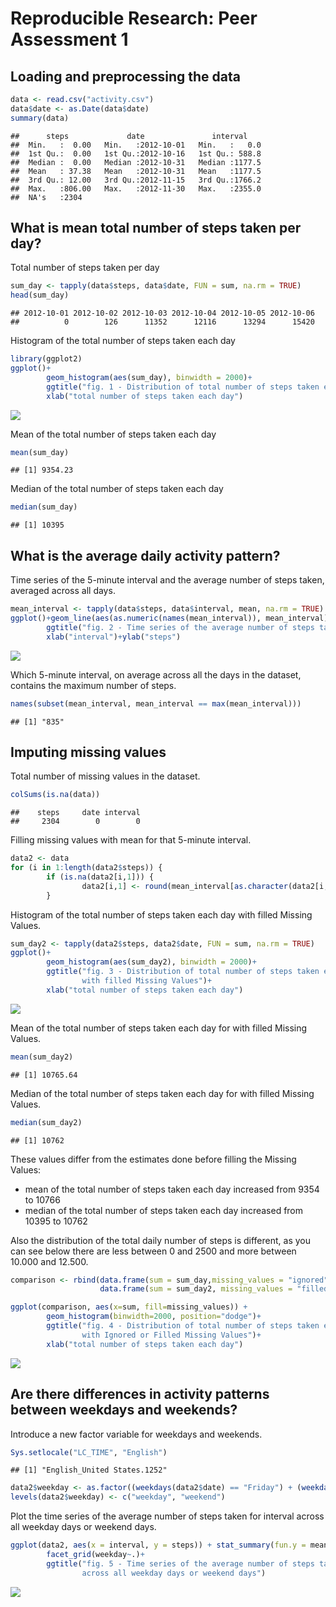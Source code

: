 # Reproducible Research: Peer Assessment 1


## Loading and preprocessing the data

```r
data <- read.csv("activity.csv")
data$date <- as.Date(data$date)
summary(data)
```

```
##      steps             date               interval     
##  Min.   :  0.00   Min.   :2012-10-01   Min.   :   0.0  
##  1st Qu.:  0.00   1st Qu.:2012-10-16   1st Qu.: 588.8  
##  Median :  0.00   Median :2012-10-31   Median :1177.5  
##  Mean   : 37.38   Mean   :2012-10-31   Mean   :1177.5  
##  3rd Qu.: 12.00   3rd Qu.:2012-11-15   3rd Qu.:1766.2  
##  Max.   :806.00   Max.   :2012-11-30   Max.   :2355.0  
##  NA's   :2304
```


## What is mean total number of steps taken per day?
Total number of steps taken per day

```r
sum_day <- tapply(data$steps, data$date, FUN = sum, na.rm = TRUE)
head(sum_day)
```

```
## 2012-10-01 2012-10-02 2012-10-03 2012-10-04 2012-10-05 2012-10-06 
##          0        126      11352      12116      13294      15420
```

Histogram of the total number of steps taken each day

```r
library(ggplot2)
ggplot()+
        geom_histogram(aes(sum_day), binwidth = 2000)+
        ggtitle("fig. 1 - Distribution of total number of steps taken each day")+
        xlab("total number of steps taken each day")
```

![](figure/unnamed-chunk-4-1.png) 

Mean of the total number of steps taken each day

```r
mean(sum_day)
```

```
## [1] 9354.23
```

Median of the total number of steps taken each day

```r
median(sum_day)
```

```
## [1] 10395
```


## What is the average daily activity pattern?

Time series of the 5-minute interval and the average number of steps taken, averaged across all days.

```r
mean_interval <- tapply(data$steps, data$interval, mean, na.rm = TRUE)
ggplot()+geom_line(aes(as.numeric(names(mean_interval)), mean_interval))+
        ggtitle("fig. 2 - Time series of the average number of steps taken for interval")+
        xlab("interval")+ylab("steps")
```

![](figure/unnamed-chunk-7-1.png) 

Which 5-minute interval, on average across all the days in the dataset, contains the maximum number of steps.

```r
names(subset(mean_interval, mean_interval == max(mean_interval)))
```

```
## [1] "835"
```

## Imputing missing values

Total number of missing values in the dataset.

```r
colSums(is.na(data))
```

```
##    steps     date interval 
##     2304        0        0
```
 
Filling missing values with mean for that 5-minute interval.

```r
data2 <- data
for (i in 1:length(data2$steps)) {
        if (is.na(data2[i,1])) {
                data2[i,1] <- round(mean_interval[as.character(data2[i,3])])}
        }
```

Histogram of the total number of steps taken each day with filled Missing Values.

```r
sum_day2 <- tapply(data2$steps, data2$date, FUN = sum, na.rm = TRUE)
ggplot()+
        geom_histogram(aes(sum_day2), binwidth = 2000)+
        ggtitle("fig. 3 - Distribution of total number of steps taken each day 
                with filled Missing Values")+
        xlab("total number of steps taken each day")
```

![](figure/unnamed-chunk-11-1.png) 

Mean of the total number of steps taken each day for with filled Missing Values.

```r
mean(sum_day2)
```

```
## [1] 10765.64
```

Median of the total number of steps taken each day for with filled Missing Values.

```r
median(sum_day2)
```

```
## [1] 10762
```



These values differ from the estimates done before filling the Missing Values: 

- mean of the total number of steps taken each day increased from 9354 to 10766 
- median of the total number of steps taken each day increased from 10395 to 10762 

Also the distribution of the total daily number of steps is different, as you can see below there are less between 0 and 2500 and more between 10.000 and 12.500.

```r
comparison <- rbind(data.frame(sum = sum_day,missing_values = "ignored"),
                    data.frame(sum = sum_day2, missing_values = "filled"))

ggplot(comparison, aes(x=sum, fill=missing_values)) +
        geom_histogram(binwidth=2000, position="dodge")+
        ggtitle("fig. 4 - Distribution of total number of steps taken each day 
                with Ignored or Filled Missing Values")+
        xlab("total number of steps taken each day")
```

![](figure/unnamed-chunk-15-1.png) 

## Are there differences in activity patterns between weekdays and weekends?

Introduce a new factor variable for weekdays and weekends.

```r
Sys.setlocale("LC_TIME", "English")
```

```
## [1] "English_United States.1252"
```

```r
data2$weekday <- as.factor((weekdays(data2$date) == "Friday") + (weekdays(data2$date) == "Saturday"))
levels(data2$weekday) <- c("weekday", "weekend")
```

Plot the time series of the average number of steps taken for interval across all weekday days or weekend days.

```r
ggplot(data2, aes(x = interval, y = steps)) + stat_summary(fun.y = mean, geom = "line")+ 
        facet_grid(weekday~.)+
        ggtitle("fig. 5 - Time series of the average number of steps taken for interval 
                across all weekday days or weekend days")
```

![](figure/unnamed-chunk-17-1.png) 
